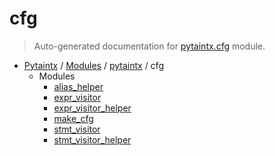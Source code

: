 # cfg

> Auto-generated documentation for [pytaintx.cfg](../../../pytaintx/cfg/__init__.py) module.

- [Pytaintx](../../README.md#pytaintx-index) / [Modules](../../README.md#pytaintx-modules) / [pytaintx](../index.md#pytaintx) / cfg
    - Modules
        - [alias_helper](alias_helper.md#alias_helper)
        - [expr_visitor](expr_visitor.md#expr_visitor)
        - [expr_visitor_helper](expr_visitor_helper.md#expr_visitor_helper)
        - [make_cfg](make_cfg.md#make_cfg)
        - [stmt_visitor](stmt_visitor.md#stmt_visitor)
        - [stmt_visitor_helper](stmt_visitor_helper.md#stmt_visitor_helper)
